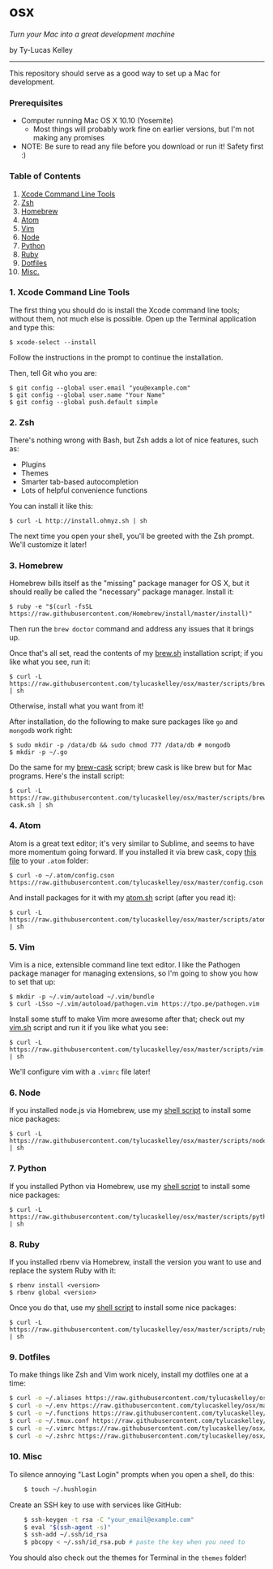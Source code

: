# osx

*Turn your Mac into a great development machine*

by Ty-Lucas Kelley

---

This repository should serve as a good way to set up a Mac for development.

### Prerequisites

* Computer running Mac OS X 10.10 (Yosemite)
  * Most things will probably work fine on earlier versions,
    but I'm not making any promises
* NOTE: Be sure to read any file before you download or run it! Safety first :)

### Table of Contents

1. [Xcode Command Line Tools](#1-xcode-command-line-tools)
2. [Zsh](#2-zsh)
3. [Homebrew](#3-homebrew)
4. [Atom](#4-atom)
5. [Vim](#5-vim)
6. [Node](#6-node)
7. [Python](#7-python)
8. [Ruby](#8-ruby)
9. [Dotfiles](#9-dotfiles)
10. [Misc.](#10-misc)

### 1. Xcode Command Line Tools

The first thing you should do is install the Xcode command line tools; without
them, not much else is possible. Open up the Terminal application and type this:

    $ xcode-select --install

Follow the instructions in the prompt to continue the installation.

Then, tell Git who you are:

    $ git config --global user.email "you@example.com"
    $ git config --global user.name "Your Name"
    $ git config --global push.default simple

### 2. Zsh

There's nothing wrong with Bash, but Zsh adds a lot of nice features, such as:

* Plugins
* Themes
* Smarter tab-based autocompletion
* Lots of helpful convenience functions

You can install it like this:

    $ curl -L http://install.ohmyz.sh | sh

The next time you open your shell, you'll be greeted with the Zsh prompt.
We'll customize it later!

### 3. Homebrew

Homebrew bills itself as the "missing" package manager for OS X, but it should
really be called the "necessary" package manager. Install it:

    $ ruby -e "$(curl -fsSL https://raw.githubusercontent.com/Homebrew/install/master/install)"

Then run the `brew doctor` command and address any issues that it brings up.

Once that's all set, read the contents of my
[brew.sh](https://github.com/tylucaskelley/osx/blob/master/scripts/brew.sh)
installation script; if you like what you see, run it:

    $ curl -L https://raw.githubusercontent.com/tylucaskelley/osx/master/scripts/brew.sh | sh

Otherwise, install what you want from it!

After installation, do the following to make sure packages like `go` and `mongodb` work right:

    $ sudo mkdir -p /data/db && sudo chmod 777 /data/db # mongodb
    $ mkdir -p ~/.go

Do the same for my
[brew-cask](https://github.com/tylucaskelley/osx/blob/master/scripts/brew-cask.sh) script;
brew cask is like brew but for Mac programs. Here's the install script:

    $ curl -L https://raw.githubusercontent.com/tylucaskelley/osx/master/scripts/brew-cask.sh | sh

### 4. Atom

Atom is a great text editor; it's very similar to Sublime, and seems to have more
momentum going forward. If you installed it via brew cask, copy
[this file](https://github.com/tylucaskelley/osx/blob/master/config.cson) to
your `.atom` folder:

    $ curl -o ~/.atom/config.cson https://raw.githubusercontent.com/tylucaskelley/osx/master/config.cson

And install packages for it with my
[atom.sh](https://github.com/tylucaskelley/osx/blob/master/scripts/atom.sh) script
(after you read it):

    $ curl -L https://raw.githubusercontent.com/tylucaskelley/osx/master/scripts/atom.sh | sh

### 5. Vim

Vim is a nice, extensible command line text editor. I like the Pathogen package
manager for managing extensions, so I'm going to show you how to set that up:

    $ mkdir -p ~/.vim/autoload ~/.vim/bundle
    $ curl -LSso ~/.vim/autoload/pathogen.vim https://tpo.pe/pathogen.vim

Install some stuff to make Vim more awesome after that; check out my
[vim.sh](https://github.com/tylucaskelley/osx/blob/master/scripts/vim.sh)
script and run it if you like what you see:

    $ curl -L https://raw.githubusercontent.com/tylucaskelley/osx/master/scripts/vim.sh | sh

We'll configure vim with a `.vimrc` file later!

### 6. Node

If you installed node.js via Homebrew, use my
[shell script](https://github.com/tylucaskelley/osx/blob/master/scripts/node.sh)
to install some nice packages:

    $ curl -L https://raw.githubusercontent.com/tylucaskelley/osx/master/scripts/node.sh | sh

### 7. Python

If you installed Python via Homebrew, use my
[shell script](https://github.com/tylucaskelley/osx/blob/master/scripts/python.sh)
to install some nice packages:

    $ curl -L https://raw.githubusercontent.com/tylucaskelley/osx/master/scripts/python.sh | sh

### 8. Ruby

If you installed rbenv via Homebrew, install the version you want to use and
replace the system Ruby with it:

    $ rbenv install <version>
    $ rbenv global <version>

Once you do that, use my
[shell script](https://github.com/tylucaskelley/osx/blob/master/scripts/ruby.sh)
to install some nice packages:

    $ curl -L https://raw.githubusercontent.com/tylucaskelley/osx/master/scripts/ruby.sh | sh

### 9. Dotfiles

To make things like Zsh and Vim work nicely, install my dotfiles one at a time:

```bash
$ curl -o ~/.aliases https://raw.githubusercontent.com/tylucaskelley/osx/master/dotfiles/.aliases
$ curl -o ~/.env https://raw.githubusercontent.com/tylucaskelley/osx/master/dotfiles/.env
$ curl -o ~/.functions https://raw.githubusercontent.com/tylucaskelley/osx/master/dotfiles/.functions
$ curl -o ~/.tmux.conf https://raw.githubusercontent.com/tylucaskelley/osx/master/dotfiles/.tmux.conf
$ curl -o ~/.vimrc https://raw.githubusercontent.com/tylucaskelley/osx/master/dotfiles/.vimrc
$ curl -o ~/.zshrc https://raw.githubusercontent.com/tylucaskelley/osx/master/dotfiles/.zshrc
```

### 10. Misc

To silence annoying "Last Login" prompts when you open a shell, do this:

```bash
    $ touch ~/.hushlogin
```

Create an SSH key to use with services like GitHub:

```bash
    $ ssh-keygen -t rsa -C "your_email@example.com"
    $ eval "$(ssh-agent -s)"
    $ ssh-add ~/.ssh/id_rsa
    $ pbcopy < ~/.ssh/id_rsa.pub # paste the key when you need to
```

You should also check out the themes for Terminal in the `themes` folder!
